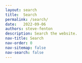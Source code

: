 ```yaml
---
layout: search
title:  Search
permalink: /search/
date:   2022-09-06
authors: steve-fenton
description: Search the website.
nav-title: Search
nav-order: 0
nav-sitemap: false
nav-search: false
---
```

